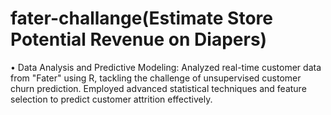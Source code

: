 # fater-challange(Estimate Store Potential Revenue on Diapers)
•	Data Analysis and Predictive Modeling: Analyzed real-time customer data from "Fater" using R, tackling the challenge of unsupervised customer churn prediction. Employed advanced statistical techniques and feature selection to predict customer attrition effectively. 
